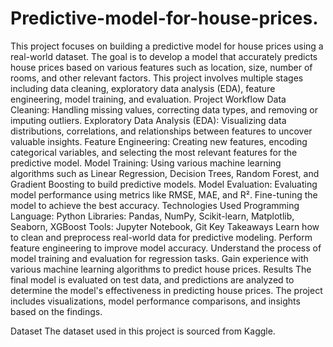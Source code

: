 # Predictive-model-for-house-prices.
This project focuses on building a predictive model for house prices using a real-world dataset. The goal is to develop a model that accurately predicts house prices based on various features such as location, size, number of rooms, and other relevant factors. 
This project involves multiple stages including data cleaning, exploratory data analysis (EDA), feature engineering, model training, and evaluation.
Project Workflow
Data Cleaning: Handling missing values, correcting data types, and removing or imputing outliers.
Exploratory Data Analysis (EDA): Visualizing data distributions, correlations, and relationships between features to uncover valuable insights.
Feature Engineering: Creating new features, encoding categorical variables, and selecting the most relevant features for the predictive model.
Model Training: Using various machine learning algorithms such as Linear Regression, Decision Trees, Random Forest, and Gradient Boosting to build predictive models.
Model Evaluation: Evaluating model performance using metrics like RMSE, MAE, and R². Fine-tuning the model to achieve the best accuracy.
Technologies Used
Programming Language: Python
Libraries: Pandas, NumPy, Scikit-learn, Matplotlib, Seaborn, XGBoost
Tools: Jupyter Notebook, Git
Key Takeaways
Learn how to clean and preprocess real-world data for predictive modeling.
Perform feature engineering to improve model accuracy.
Understand the process of model training and evaluation for regression tasks.
Gain experience with various machine learning algorithms to predict house prices.
Results
The final model is evaluated on test data, and predictions are analyzed to determine the model's effectiveness in predicting house prices. The project includes visualizations, model performance comparisons, and insights based on the findings.

Dataset
The dataset used in this project is sourced from Kaggle.
